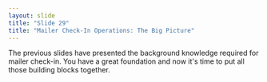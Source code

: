 ```yaml
---
layout: slide
title: "Slide 29"
title: "Mailer Check-In Operations: The Big Picture"
---
```


The previous slides have presented the background knowledge required for mailer check-in. You have a great foundation and now it's time to put all those building blocks together.
